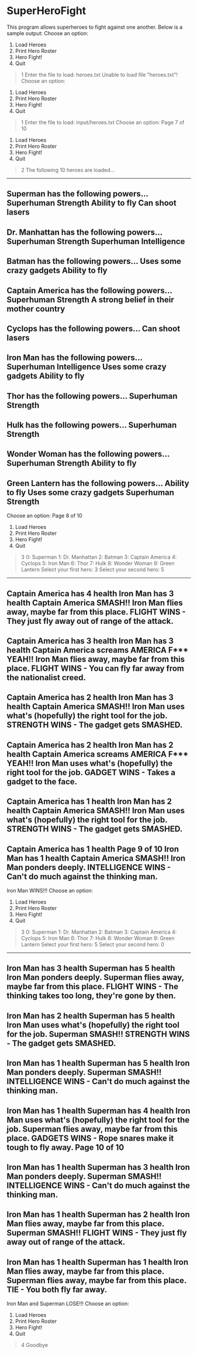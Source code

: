 # SuperHeroFight
This program allows superheroes to fight against one another. Below is a sample output:
Choose an option:
1. Load Heroes
2. Print Hero Roster
3. Hero Fight!
4. Quit
> 1
Enter the file to load: heroes.txt
Unable to load file "heroes.txt"!
Choose an option:
1. Load Heroes
2. Print Hero Roster
3. Hero Fight!
4. Quit
> 1
Enter the file to load: input/heroes.txt
Choose an option:
Page 7 of 10
1. Load Heroes
2. Print Hero Roster
3. Hero Fight!
4. Quit
> 2
The following 10 heroes are loaded...
---------------------------------------
Superman has the following powers...
 Superhuman Strength
 Ability to fly
 Can shoot lasers
---------------------------------------
Dr. Manhattan has the following powers...
 Superhuman Strength
 Superhuman Intelligence
---------------------------------------
Batman has the following powers...
 Uses some crazy gadgets
 Ability to fly
---------------------------------------
Captain America has the following powers...
 Superhuman Strength
 A strong belief in their mother country
---------------------------------------
Cyclops has the following powers...
 Can shoot lasers
---------------------------------------
Iron Man has the following powers...
 Superhuman Intelligence
 Uses some crazy gadgets
 Ability to fly
---------------------------------------
Thor has the following powers...
 Superhuman Strength
---------------------------------------
Hulk has the following powers...
 Superhuman Strength
---------------------------------------
Wonder Woman has the following powers...
 Superhuman Strength
 Ability to fly
---------------------------------------
Green Lantern has the following powers...
 Ability to fly
 Uses some crazy gadgets
 Superhuman Strength
---------------------------------------
Choose an option:
Page 8 of 10
1. Load Heroes
2. Print Hero Roster
3. Hero Fight!
4. Quit
> 3
0: Superman
1: Dr. Manhattan
2: Batman
3: Captain America
4: Cyclops
5: Iron Man
6: Thor
7: Hulk
8: Wonder Woman
9: Green Lantern
Select your first hero: 3
Select your second hero: 5
---------------------------------------
Captain America has 4 health
Iron Man has 3 health
Captain America SMASH!!
Iron Man flies away, maybe far from this place.
FLIGHT WINS - They just fly away out of range of the attack.
---------------------------------------
Captain America has 3 health
Iron Man has 3 health
Captain America screams AMERICA F*** YEAH!!
Iron Man flies away, maybe far from this place.
FLIGHT WINS - You can fly far away from the nationalist creed.
---------------------------------------
Captain America has 2 health
Iron Man has 3 health
Captain America SMASH!!
Iron Man uses what's (hopefully) the right tool for the job.
STRENGTH WINS - The gadget gets SMASHED.
---------------------------------------
Captain America has 2 health
Iron Man has 2 health
Captain America screams AMERICA F*** YEAH!!
Iron Man uses what's (hopefully) the right tool for the job.
GADGET WINS - Takes a gadget to the face.
---------------------------------------
Captain America has 1 health
Iron Man has 2 health
Captain America SMASH!!
Iron Man uses what's (hopefully) the right tool for the job.
STRENGTH WINS - The gadget gets SMASHED.
---------------------------------------
Captain America has 1 health
Page 9 of 10
Iron Man has 1 health
Captain America SMASH!!
Iron Man ponders deeply.
INTELLIGENCE WINS - Can't do much against the thinking man.
---------------------------------------
Iron Man WINS!!!
Choose an option:
1. Load Heroes
2. Print Hero Roster
3. Hero Fight!
4. Quit
> 3
0: Superman
1: Dr. Manhattan
2: Batman
3: Captain America
4: Cyclops
5: Iron Man
6: Thor
7: Hulk
8: Wonder Woman
9: Green Lantern
Select your first hero: 5
Select your second hero: 0
---------------------------------------
Iron Man has 3 health
Superman has 5 health
Iron Man ponders deeply.
Superman flies away, maybe far from this place.
FLIGHT WINS - The thinking takes too long, they're gone by then.
---------------------------------------
Iron Man has 2 health
Superman has 5 health
Iron Man uses what's (hopefully) the right tool for the job.
Superman SMASH!!
STRENGTH WINS - The gadget gets SMASHED.
---------------------------------------
Iron Man has 1 health
Superman has 5 health
Iron Man ponders deeply.
Superman SMASH!!
INTELLIGENCE WINS - Can't do much against the thinking man.
---------------------------------------
Iron Man has 1 health
Superman has 4 health
Iron Man uses what's (hopefully) the right tool for the job.
Superman flies away, maybe far from this place.
GADGETS WINS - Rope snares make it tough to fly away.
Page 10 of 10
---------------------------------------
Iron Man has 1 health
Superman has 3 health
Iron Man ponders deeply.
Superman SMASH!!
INTELLIGENCE WINS - Can't do much against the thinking man.
---------------------------------------
Iron Man has 1 health
Superman has 2 health
Iron Man flies away, maybe far from this place.
Superman SMASH!!
FLIGHT WINS - They just fly away out of range of the attack.
---------------------------------------
Iron Man has 1 health
Superman has 1 health
Iron Man flies away, maybe far from this place.
Superman flies away, maybe far from this place.
TIE - You both fly far away.
---------------------------------------
Iron Man and Superman LOSE!!!
Choose an option:
1. Load Heroes
2. Print Hero Roster
3. Hero Fight!
4. Quit
> 4
Goodbye
